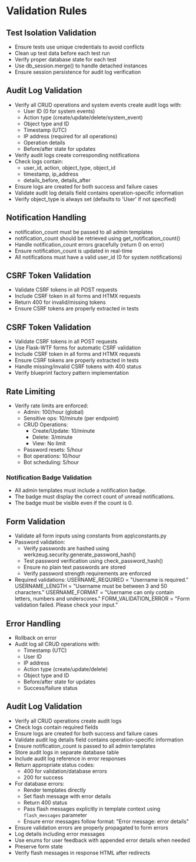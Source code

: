 # Validation Rules

## Test Isolation Validation
- Ensure tests use unique credentials to avoid conflicts
- Clean up test data before each test run
- Verify proper database state for each test
- Use db_session.merge() to handle detached instances
- Ensure session persistence for audit log verification

## Audit Log Validation
- Verify all CRUD operations and system events create audit logs with:
  - User ID (0 for system events)
  - Action type (create/update/delete/system_event)
  - Object type and ID
  - Timestamp (UTC)
  - IP address (required for all operations)
  - Operation details
  - Before/after state for updates
- Verify audit logs create corresponding notifications
- Check logs contain:
  - user_id, action, object_type, object_id
  - timestamp, ip_address
  - details_before, details_after
- Ensure logs are created for both success and failure cases
- Validate audit log details field contains operation-specific information
- Verify object_type is always set (defaults to 'User' if not specified)

## Notification Handling
- notification_count must be passed to all admin templates
- notification_count should be retrieved using get_notification_count()
- Handle notification_count errors gracefully (return 0 on error)
- Ensure notification_count is updated in real-time
- All notifications must have a valid user_id (0 for system notifications)

## CSRF Token Validation
- Validate CSRF tokens in all POST requests
- Include CSRF token in all forms and HTMX requests
- Return 400 for invalid/missing tokens
- Ensure CSRF tokens are properly extracted in tests

## CSRF Token Validation
- Validate CSRF tokens in all POST requests
- Use Flask-WTF forms for automatic CSRF validation
- Include CSRF token in all forms and HTMX requests
- Ensure CSRF tokens are properly extracted in tests
- Handle missing/invalid CSRF tokens with 400 status
- Verify blueprint factory pattern implementation

## Rate Limiting
- Verify rate limits are enforced:
  - Admin: 100/hour (global)
  - Sensitive ops: 10/minute (per endpoint)
  - CRUD Operations:
    - Create/Update: 10/minute
    - Delete: 3/minute
    - View: No limit
  - Password resets: 5/hour
  - Bot operations: 10/hour
  - Bot scheduling: 5/hour

### Notification Badge Validation
- All admin templates must include a notification badge.
- The badge must display the correct count of unread notifications.
- The badge must be visible even if the count is 0.

## Form Validation
- Validate all form inputs using constants from app\constants.py
- Password validation:
  - Verify passwords are hashed using werkzeug.security.generate_password_hash()
  - Test password verification using check_password_hash()
  - Ensure no plain text passwords are stored
  - Verify password strength requirements are enforced
- Required validations:
    USERNAME_REQUIRED = "Username is required."
    USERNAME_LENGTH = "Username must be between 3 and 50 characters."
    USERNAME_FORMAT = "Username can only contain letters, numbers and underscores."
    FORM_VALIDATION_ERROR = "Form validation failed. Please check your input."

## Error Handling
- Rollback on error
- Audit log all CRUD operations with:
  - Timestamp (UTC)
  - User ID
  - IP address
  - Action type (create/update/delete)
  - Object type and ID
  - Before/after state for updates
  - Success/failure status

## Audit Log Validation
- Verify all CRUD operations create audit logs
- Check logs contain required fields
- Ensure logs are created for both success and failure cases
- Validate audit log details field contains operation-specific information
- Ensure notification_count is passed to all admin templates
- Store audit logs in separate database table
- Include audit log reference in error responses
- Return appropriate status codes:
  - 400 for validation/database errors
  - 200 for success
- For database errors:
  - Render templates directly
  - Set flash message with error details
  - Return 400 status
  - Pass flash messages explicitly in template context using `flash_messages` parameter
  - Ensure error messages follow format: "Error message: error details"
- Ensure validation errors are properly propagated to form errors
- Log details including error messages
- Use enums for user feedback with appended error details when needed
- Preserve form state
- Verify flash messages in response HTML after redirects

